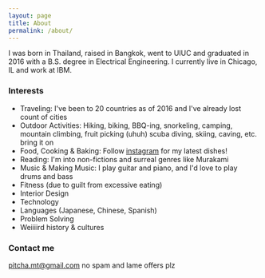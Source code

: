 ```yaml
---
layout: page
title: About
permalink: /about/
---
```


I was born in Thailand, raised in Bangkok, went to UIUC and graduated in 2016 with a B.S. degree in Electrical Engineering. I currently live in Chicago, IL and work at IBM.

### Interests

- Traveling: I've been to 20 countries as of 2016 and I've already lost count of cities
- Outdoor Activities: Hiking, biking, BBQ-ing, snorkeling, camping, mountain climbing, fruit picking (uhuh) scuba diving, skiing, caving, etc. bring it on
- Food, Cooking & Baking: Follow [instagram](https://www.instagram.com/ppitchyy) for my latest dishes! 
- Reading: I'm into non-fictions and surreal genres like Murakami
- Music & Making Music: I play guitar and piano, and I'd love to play drums and bass
- Fitness (due to guilt from excessive eating)
- Interior Design
- Technology
- Languages (Japanese, Chinese, Spanish)
- Problem Solving
- Weiiiird history & cultures

### Contact me

[pitcha.mt@gmail.com](mailto:pitcha.mt@gmail.com) no spam and lame offers plz